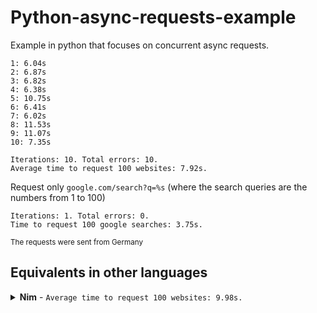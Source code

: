 # Python-async-requests-example

Example in python that focuses on concurrent async requests.

```
1: 6.04s
2: 6.87s
3: 6.82s
4: 6.38s
5: 10.75s
6: 6.41s
7: 6.02s
8: 11.53s
9: 11.07s
10: 7.35s

Iterations: 10. Total errors: 10.
Average time to request 100 websites: 7.92s.
```

Request only `google.com/search?q=%s` (where the search queries are the numbers from 1 to 100)

```
Iterations: 1. Total errors: 0.
Time to request 100 google searches: 3.75s.
```

<sub>The requests were sent from Germany</sub>

## Equivalents in other languages

<details>
<summary><b>Nim</b> - <code>Average time to request 100 websites: 9.98s.</code></summary>

<br>

Repository: https://github.com/tobealive/nim-async-requests-example

```
1: 14.87s
2: 9.22s
3: 8.32s
4: 9.56s
5: 13.71s
6: 8.30s
7: 7.99s
8: 8.87s
9: 8.99s
10: 9.94s
Iterations: 10. Total errors: 94.
Average time to request 100 websites: 9.98s.
```

Request only `google.com/search?q=%s` (where the search queries are the numbers from 1 to 100)

```
Iterations: 1. Total errors: 0.
Time to request 100 google searches: 3.75s.
```

</details>
